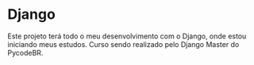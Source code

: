 # Django
Este projeto terá todo o meu desenvolvimento com o Django, onde estou iniciando meus estudos.
Curso sendo realizado pelo Django Master do PycodeBR.
